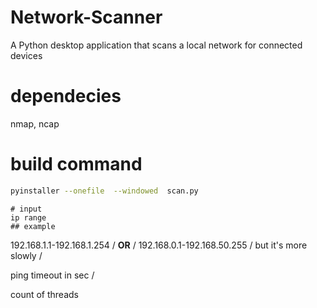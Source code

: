 # Network-Scanner
A Python desktop application that scans a local network for connected devices

# dependecies
nmap, ncap

# build command
``` bash
pyinstaller --onefile  --windowed  scan.py
```

```
# input
ip range
## example
```
192.168.1.1-192.168.1.254 /
**OR** /
192.168.0.1-192.168.50.255 /
but it's more slowly /

ping timeout in sec /

count of threads


